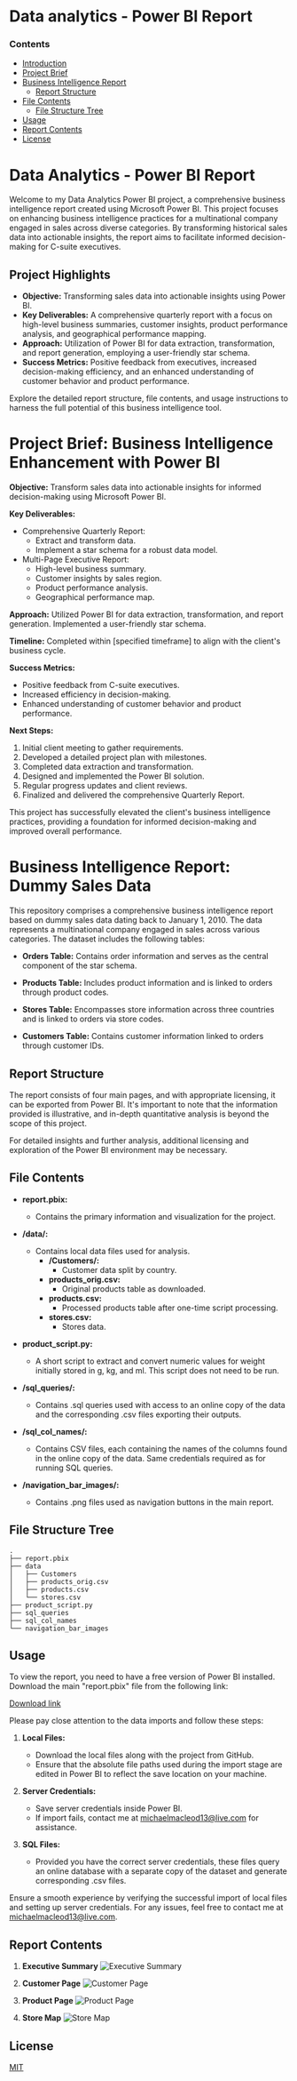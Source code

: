 # Data analytics - Power BI Report

### Contents


- [Introduction](#introduction)
- [Project Brief](#project-brief-business-intelligence-enhancement-with-power-bi)
- [Business Intelligence Report](#business-intelligence-report-dummy-sales-data)
  - [Report Structure](#report-structure)
- [File Contents](#file-contents)
  - [File Structure Tree](#file-structure-tree)
- [Usage](#usage)
- [Report Contents](#report-contents)
- [License](#license)

# Data Analytics - Power BI Report

Welcome to my Data Analytics Power BI project, a comprehensive business intelligence report created using Microsoft Power BI. This project focuses on enhancing business intelligence practices for a multinational company engaged in sales across diverse categories. By transforming historical sales data into actionable insights, the report aims to facilitate informed decision-making for C-suite executives.

## Project Highlights

- **Objective:** Transforming sales data into actionable insights using Power BI.
- **Key Deliverables:** A comprehensive quarterly report with a focus on high-level business summaries, customer insights, product performance analysis, and geographical performance mapping.
- **Approach:** Utilization of Power BI for data extraction, transformation, and report generation, employing a user-friendly star schema.
- **Success Metrics:** Positive feedback from executives, increased decision-making efficiency, and an enhanced understanding of customer behavior and product performance.

Explore the detailed report structure, file contents, and usage instructions to harness the full potential of this business intelligence tool.

# Project Brief: Business Intelligence Enhancement with Power BI

**Objective:**
Transform sales data into actionable insights for informed decision-making using Microsoft Power BI.

**Key Deliverables:**
- Comprehensive Quarterly Report:
  - Extract and transform data.
  - Implement a star schema for a robust data model.
- Multi-Page Executive Report:
  - High-level business summary.
  - Customer insights by sales region.
  - Product performance analysis.
  - Geographical performance map.

**Approach:**
Utilized Power BI for data extraction, transformation, and report generation. Implemented a user-friendly star schema.

**Timeline:**
Completed within [specified timeframe] to align with the client's business cycle.

**Success Metrics:**
- Positive feedback from C-suite executives.
- Increased efficiency in decision-making.
- Enhanced understanding of customer behavior and product performance.

**Next Steps:**
1. Initial client meeting to gather requirements.
2. Developed a detailed project plan with milestones.
3. Completed data extraction and transformation.
4. Designed and implemented the Power BI solution.
5. Regular progress updates and client reviews.
6. Finalized and delivered the comprehensive Quarterly Report.

This project has successfully elevated the client's business intelligence practices, providing a foundation for informed decision-making and improved overall performance.


# Business Intelligence Report: Dummy Sales Data

This repository comprises a comprehensive business intelligence report based on dummy sales data dating back to January 1, 2010. The data represents a multinational company engaged in sales across various categories. The dataset includes the following tables:

- **Orders Table:**
  Contains order information and serves as the central component of the star schema.

- **Products Table:**
  Includes product information and is linked to orders through product codes.

- **Stores Table:**
  Encompasses store information across three countries and is linked to orders via store codes.

- **Customers Table:**
  Contains customer information linked to orders through customer IDs.

## Report Structure

The report consists of four main pages, and with appropriate licensing, it can be exported from Power BI. It's important to note that the information provided is illustrative, and in-depth quantitative analysis is beyond the scope of this project.

For detailed insights and further analysis, additional licensing and exploration of the Power BI environment may be necessary.

## File Contents

- **report.pbix:**
  - Contains the primary information and visualization for the project.

- **/data/:**
  - Contains local data files used for analysis.
    - **/Customers/:**
      - Customer data split by country.
    - **products_orig.csv:**
      - Original products table as downloaded.
    - **products.csv:**
      - Processed products table after one-time script processing.
    - **stores.csv:**
      - Stores data.

- **product_script.py:**
  - A short script to extract and convert numeric values for weight initially stored in g, kg, and ml. This script does not need to be run.

- **/sql_queries/:**
  - Contains .sql queries used with access to an online copy of the data and the corresponding .csv files exporting their outputs.

- **/sql_col_names/:**
  - Contains CSV files, each containing the names of the columns found in the online copy of the data. Same credentials required as for running SQL queries.

- **/navigation_bar_images/:**
  - Contains .png files used as navigation buttons in the main report.

## File Structure Tree

```
.
├── report.pbix
├── data
│   ├── Customers
│   ├── products_orig.csv
│   ├── products.csv
│   └── stores.csv
├── product_script.py
├── sql_queries
├── sql_col_names
└── navigation_bar_images
```
## Usage

To view the report, you need to have a free version of Power BI installed. Download the main "report.pbix" file from the following link:

[Download link](https://www.microsoft.com/store/productId/9NTXR16HNW1T?ocid=pdpshare)

Please pay close attention to the data imports and follow these steps:

1. **Local Files:**
   - Download the local files along with the project from GitHub.
   - Ensure that the absolute file paths used during the import stage are edited in Power BI to reflect the save location on your machine.

2. **Server Credentials:**
   - Save server credentials inside Power BI.
   - If import fails, contact me at michaelmacleod13@live.com for assistance.

3. **SQL Files:**
   - Provided you have the correct server credentials, these files query an online database with a separate copy of the dataset and generate corresponding .csv files.

Ensure a smooth experience by verifying the successful import of local files and setting up server credentials. For any issues, feel free to contact me at michaelmacleod13@live.com.

## Report Contents

1. **Executive Summary**
   ![Executive Summary](/screenshots/exec_sum.png)

2. **Customer Page**
   ![Customer Page](/screenshots/customer_page.png)

3. **Product Page**
   ![Product Page](/screenshots/product_page.png)

4. **Store Map**
   ![Store Map](/screenshots/store_map.png)


## License

[MIT](https://choosealicense.com/licenses/mit/)

